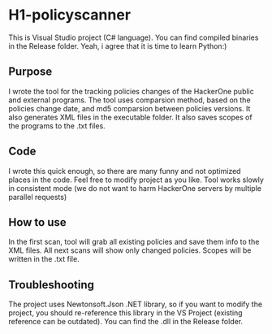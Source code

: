 # H1-policyscanner
This is Visual Studio project (C# language). You can find compiled binaries in the Release folder. Yeah, i agree that it is time to learn Python:)

## Purpose
I wrote the tool for the tracking policies changes of the HackerOne public and external programs.
The tool uses comparsion method, based on the policies change date, and md5 comparsion between policies versions. It also generates XML files in the executable folder. It also saves scopes of the programs to the .txt files.

## Code
I wrote this quick enough, so there are many funny and not optimized places in the code. Feel free to modify project as you like.
Tool works slowly in consistent mode (we do not want to harm HackerOne servers by multiple parallel requests)

## How to use
In the first scan, tool will grab all existing policies and save them info to the XML files. All next scans will show only changed policies. Scopes will be written in the .txt file.


## Troubleshooting
The project uses Newtonsoft.Json .NET library, so if you want to modify the project, you should re-reference this library in the VS Project (existing reference can be outdated). You can find the .dll in the Release folder.
